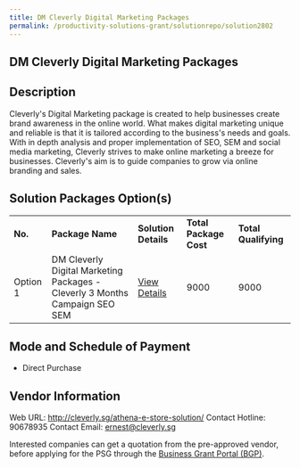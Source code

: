 ```yaml
---
title: DM Cleverly Digital Marketing Packages
permalink: /productivity-solutions-grant/solutionrepo/solution2802
---
```


## DM Cleverly Digital Marketing Packages

## Description

Cleverly's Digital Marketing package is created to help businesses create brand awareness in the online world. What makes digital marketing unique and reliable is that it is tailored according to the business's needs and goals. With in depth analysis and proper implementation of SEO, SEM and social media marketing, Cleverly strives to make online marketing a breeze for businesses. Cleverly's aim is to guide companies to grow via online branding and sales.

## Solution Packages Option(s)

<table>
<tr>
<td><b>No.</b></td>
<td><b>Package Name</b></td>
<td><b>Solution Details</b></td>
<td><b>Total Package Cost</b></td>
<td><b>Total Qualifying</b></td>
</tr>
<tr>
<td>Option 1</td>
<td>DM Cleverly Digital Marketing Packages - Cleverly 3 Months Campaign SEO SEM</td>
<td><a href='https://www.gobusiness.gov.sg/images/psg/DM_Cleverly_20210380_Desensitised_Annex_3_Part_12.pdf'>View Details</a></td>
<td>9000</td>
<td>9000</td>
</tr>
</table>

## Mode and Schedule of Payment

 - Direct Purchase

## Vendor Information

 Web URL: http://cleverly.sg/athena-e-store-solution/ 
Contact Hotline: 90678935 
Contact Email: ernest@cleverly.sg 


Interested companies can get a quotation from the pre-approved vendor, before applying for the PSG through the <a href='https://www.businessgrants.gov.sg/'>Business Grant Portal (BGP)</a>.
<script src="/jquery/resize-tables.js"></script>
